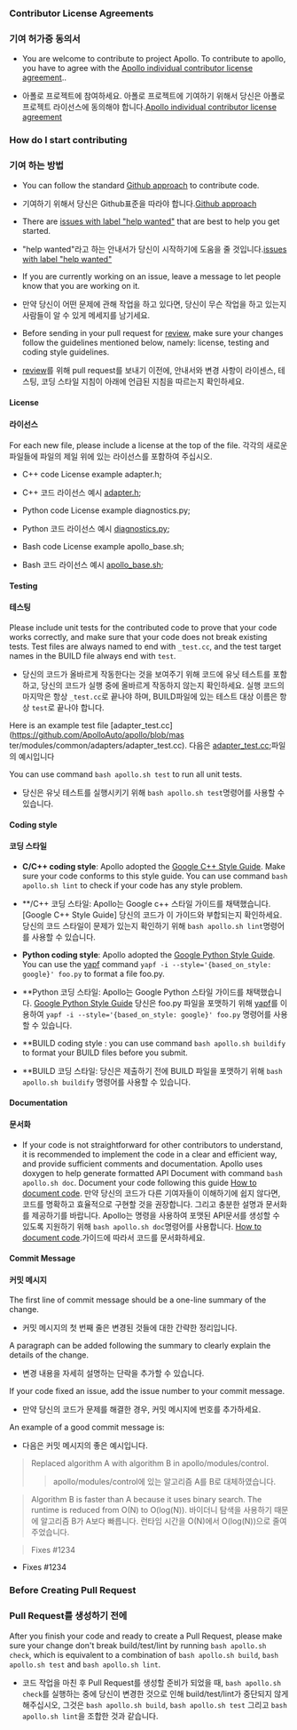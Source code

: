### Contributor License Agreements
### 기여 허가증 동의서

* You are welcome to contribute to project Apollo. To contribute to apollo, you have to agree with the [Apollo individual contributor license agreement](https://gist.githubusercontent.com/startcode/f5ccf8887bfc7727a0ae05bf0d601e30/raw/029a11300e987e34a29a9d247ac30caa7f6741a7/Apollo_Individual_Contributor_License_Agreement)..

* 아폴로 프로젝트에 참여하세요. 아폴로 프로젝트에 기여하기 위해서 당신은 아폴로 프로젝트 라이선스에 동의해야 합니다.[Apollo individual contributor license agreement](https://gist.githubusercontent.com/startcode/f5ccf8887bfc7727a0ae05bf0d601e30/raw/029a11300e987e34a29a9d247ac30caa7f6741a7/Apollo_Individual_Contributor_License_Agreement)
 ### How do I start contributing
 ### 기여 하는 방법
* You can follow the standard [Github approach](https://help.github.com/articles/using-pull-requests/) to contribute code.
* 기여하기 위해서 당신은 Github표준을 따라야 합니다.[Github approach](https://help.github.com/articles/using-pull-requests/)

* There are [issues with label "help wanted"](https://github.com/ApolloAuto/apollo/labels/help%20wanted) that are best to help you get started.
* "help wanted"라고 하는 안내서가 당신이 시작하기에 도움을 줄 것입니다.[issues with label "help wanted"](https://github.com/ApolloAuto/apollo/labels/help%20wanted)

* If you are currently working on an issue, leave a message to let people know that you are working on it.
* 만약 당신이 어떤 문제에 관해 작업을 하고 있다면, 당신이 무슨 작업을 하고 있는지 사람들이 알 수 있게 메세지를 남기세요.

* Before sending in your pull request for
[review](https://github.com/ApolloAuto/apollo/pulls),
make sure your changes follow the guidelines mentioned below, namely: license, testing and coding style guidelines.
* [review](https://github.com/ApolloAuto/apollo/pulls)를 위해 pull request를 보내기 이전에, 안내서와 변경 사항이 라이센스, 테스팅, 코딩 스타일 지침이 아래에 언급된 지침을 따르는지 확인하세요.

#### License
#### 라이선스
For each new file, please include a license at the top of the file.
각각의 새로운 파일들에 파일의 제일 위에 있는 라이선스를 포함하여 주십시오.

* C++ code License example adapter.h;
*  C++ 코드 라이선스 예시 [adapter.h](https://github.com/ApolloAuto/apollo/blob/master/modules/common/adapters/adapter.h);

* Python code License example diagnostics.py;
* Python 코드 라이선스 예시 [diagnostics.py](https://github.com/ApolloAuto/apollo/blob/master/modules/tools/diagnostics/diagnostics.py);

* Bash code License example apollo_base.sh;
* Bash 코드 라이선스 예시 [apollo_base.sh](https://github.com/ApolloAuto/apollo/blob/master/scripts/apollo_base.sh);
#### Testing
#### 테스팅

 Please include unit tests for the contributed code to prove that your code works correctly,
and make sure that your code does not break existing tests. Test files are always named to end with `_test.cc`, and the test target names in the BUILD file always end with `test`.
* 당신의 코드가 올바르게 작동한다는 것을 보여주기 위해 코드에 유닛 테스트를 포함하고, 당신의 코드가 실행 중에 올바르게 작동하지 않는지 확인하세요.
실행 코드의 마지막은 항상 `_test.cc`로 끝나야 하며, BUILD파일에 있는 테스트 대상 이름은 항상 `test`로 끝나야 합니다.

Here is an example test file [adapter_test.cc](https://github.com/ApolloAuto/apollo/blob/mas
ter/modules/common/adapters/adapter_test.cc).
다음은 [adapter_test.cc](https://github.com/ApolloAuto/apollo/blob/master/modules/common/adapters/adapter_test.cc);파일의 예시입니다
 
You can use command `bash apollo.sh test` to run all unit tests.
* 당신은 유닛 테스트를 실행시키기 위해 `bash apollo.sh test`명령어를 사용할 수 있습니다.

#### Coding style
#### 코딩 스타일

* **C/C++ coding style**: Apollo adopted the [Google C++ Style Guide](https://google.github.io/styleguide/cppguide.html). Make sure your code conforms to this style guide. You can use command `bash apollo.sh lint` to check if your code has any style problem.
* **/C++ 코딩 스타일: Apollo는 Google c++ 스타일 가이드를 채택했습니다.[Google C++ Style Guide]
당신의 코드가 이 가이드와 부합되는지 확인하세요.
당신의 코드 스타일이 문제가 있는지 확인하기 위해 `bash apollo.sh lint`명령어를 사용할 수 있습니다.

* **Python coding style**:  Apollo adopted the [Google Python Style Guide](https://google.github.io/styleguide/pyguide.html). You can use the  [yapf](https://github.com/google/yapf) command `yapf -i --style='{based_on_style: google}' foo.py` to format a file foo.py.
* **Python 코딩 스타일: Apollo는 Google Python 스타일 가이드를 채택했습니다. [Google Python Style Guide](https://google.github.io/styleguide/pyguide.html)
당신은 foo.py 파일을 포맷하기 위해 [yapf](https://github.com/google/yapf)를 이용하여  `yapf -i --style='{based_on_style: google}' foo.py` 명령어를 사용할 수 있습니다.

* **BUILD coding style : you can use command `bash apollo.sh buildify` to format your BUILD files before you submit.
* **BUILD 코딩 스타일: 당신은 제출하기 전에 BUILD 파일을 포맷하기 위해 `bash apollo.sh buildify` 명령어를 사용할 수 있습니다.

#### Documentation
#### 문서화

* If your code is not straightforward for other contributors to understand, it is recommended to implement the code in a clear and efficient way, and provide sufficient comments and documentation.
Apollo uses doxygen to help generate formatted API Document with command `bash apollo.sh doc`.
Document your code following this guide [How to document code](docs/howto/how_to_document_code.md).
만약 당신의 코드가 다른 기여자들이 이해하기에 쉽지 않다면, 코드를 명확하고 효율적으로 구현할 것을 권장합니다.
그리고 충분한 설명과 문서화를 제공하기를 바랍니다. Apollo는 명령을 사용하여 포맷된 API문서를 생성할 수 있도록 지원하기 위해 `bash apollo.sh doc`명령어를 사용합니다.
[How to document code](docs/howto/how_to_document_code.md).가이드에 따라서 코드를 문서화하세요.

#### Commit Message
#### 커밋 메시지

The first line of commit message should be a one-line summary of the change.
* 커밋 메시지의 첫 번째 줄은 변경된 것들에 대한 간략한 정리입니다.

A paragraph can be added following the summary to clearly explain the details of the change.
* 변경 내용을 자세히 설명하는 단락을 추가할 수 있습니다.

If your code fixed an issue, add the issue number to your commit message.
* 만약 당신의 코드가 문제를 해결한 경우, 커밋 메시지에 번호를 추가하세요.

An example of a good commit message is:
* 다음은 커밋 메시지의 좋은 예시입니다.

> Replaced algorithm A with algorithm B in apollo/modules/control.
> > apollo/modules/control에 있는 알고리즘 A를 B로 대체하였습니다.

> Algorithm B is faster than A because it uses binary search. The runtime is reduced from O(N) to O(log(N)).
> 바이더니 탐색을 사용하기 때문에 알고리즘 B가 A보다 빠릅니다. 런타임 시간을 O(N)에서 O(log(N))으로 줄여 주었습니다.

> Fixes #1234
* Fixes #1234

### Before Creating Pull Request
### Pull Request를 생성하기 전에

 After you finish your code and ready to create a Pull Request, please make sure your
change don't break build/test/lint by running `bash apollo.sh check`, which is
equivalent to a combination of `bash apollo.sh build`, `bash apollo.sh test` and
`bash apollo.sh lint`.
* 코드 작업을 마친 후 Pull Request를 생성할 준비가 되었을 때, `bash apollo.sh check`를 실행하는 중에 당신이 변경한 것으로 인해 build/test/lint가 중단되지 않게 해주십시오, 그것은 `bash apollo.sh build`, `bash apollo.sh test` 그리고 `bash apollo.sh lint`을 조합한 것과 같습니다.
